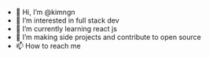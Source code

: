 - 👋 Hi, I’m @kimngn
- 👀 I’m interested in full stack dev
- 🌱 I’m currently learning react js
- 💞️ I’m making side projects and contribute to open source
- 📫 How to reach me 

<!---
kimngn/kimngn is a ✨ special ✨ repository because its `README.md` (this file) appears on your GitHub profile.
You can click the Preview link to take a look at your changes.
--->
